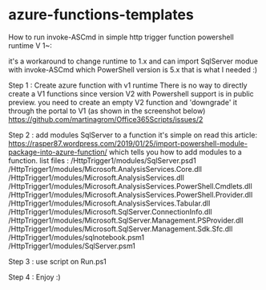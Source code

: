 # azure-functions-templates
How to run invoke-ASCmd in simple http trigger function powershell runtime V 1~: 

it's a workaround to change runtime to 1.x and can import SqlServer modue with invoke-ASCmd which PowerShell version is 5.x that is what I needed :)

Step 1 : Create azure function with v1 runtime
There is no way to directly create a V1 functions since version V2 with Powershell support is in public preview. 
you need to create an empty V2 function and 'downgrade' it through the portal to V1 (as shown in the screenshot below)
https://github.com/martinagrom/Office365Scripts/issues/2

Step 2 : add modules SqlServer to a function
it's simple on read this article: https://rasper87.wordpress.com/2019/01/25/import-powershell-module-package-into-azure-function/ which tells you how to add modules to a function.
list files : 
/HttpTrigger1/modules/SqlServer.psd1
/HttpTrigger1/modules/Microsoft.AnalysisServices.Core.dll
/HttpTrigger1/modules/Microsoft.AnalysisServices.dll
/HttpTrigger1/modules/Microsoft.AnalysisServices.PowerShell.Cmdlets.dll
/HttpTrigger1/modules/Microsoft.AnalysisServices.PowerShell.Provider.dll
/HttpTrigger1/modules/Microsoft.AnalysisServices.Tabular.dll
/HttpTrigger1/modules/Microsoft.SqlServer.ConnectionInfo.dll
/HttpTrigger1/modules/Microsoft.SqlServer.Management.PSProvider.dll
/HttpTrigger1/modules/Microsoft.SqlServer.Management.Sdk.Sfc.dll
/HttpTrigger1/modules/sqlnotebook.psm1
/HttpTrigger1/modules/SqlServer.psm1

Step 3 : use script on Run.ps1

Step 4 : Enjoy :)
